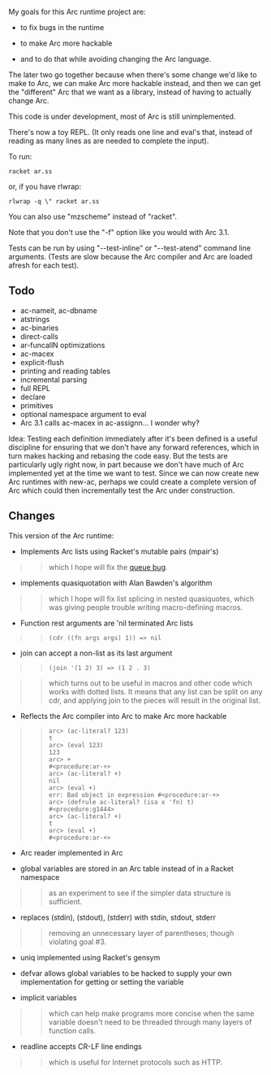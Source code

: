 My goals for this Arc runtime project are:

* to fix bugs in the runtime

* to make Arc more hackable

* and to do that while avoiding changing the Arc language.

The later two go together because when there's some change we'd like
to make to Arc, we can make Arc more hackable instead, and then we can
get the "different" Arc that we want as a library, instead of having
to actually change Arc.

This code is under development, most of Arc is still unimplemented.

There's now a toy REPL.  (It only reads one line and eval's that,
instead of reading as many lines as are needed to complete the input).

To run:

    racket ar.ss

or, if you have rlwrap:

    rlwrap -q \" racket ar.ss

You can also use "mzscheme" instead of "racket".

Note that you don't use the "-f" option like you would with Arc 3.1.

Tests can be run by using "--test-inline" or "--test-atend" command
line arguments.  (Tests are slow because the Arc compiler and Arc are
loaded afresh for each test).


Todo
----

* ac-nameit, ac-dbname
* atstrings
* ac-binaries
* direct-calls
* ar-funcallN optimizations
* ac-macex
* explicit-flush
* printing and reading tables
* incremental parsing
* full REPL
* declare
* primitives
* optional namespace argument to eval
* Arc 3.1 calls ac-macex in ac-assignn... I wonder why?


Idea: Testing each definition immediately after it's been defined is a
useful discipline for ensuring that we don't have any forward
references, which in turn makes hacking and rebasing the code easy.
But the tests are particularly ugly right now, in part because we
don't have much of Arc implemented yet at the time we want to test.
Since we can now create new Arc runtimes with new-ac, perhaps we could
create a complete version of Arc which could then incrementally test
the Arc under construction.

 
Changes
-------

This version of the Arc runtime:

* Implements Arc lists using Racket's mutable pairs (mpair's)

>> which I hope will fix the [queue bug](http://awwx.ws/queue-test-summary).


* implements quasiquotation with Alan Bawden's algorithm

>> which I hope will fix list splicing in nested quasiquotes, which was
giving people trouble writing macro-defining macros.


* Function rest arguments are 'nil terminated Arc lists

>>     (cdr ((fn args args) 1)) => nil


* join can accept a non-list as its last argument

>>     (join '(1 2) 3) => (1 2 . 3)

>> which turns out to be useful in macros and other code which works with
dotted lists.  It means that any list can be split on any cdr, and
applying join to the pieces will result in the original list.


* Reflects the Arc compiler into Arc to make Arc more hackable

>>     arc> (ac-literal? 123)
>>     t
>>     arc> (eval 123)
>>     123
>>     arc> +
>>     #<procedure:ar-+>
>>     arc> (ac-literal? +)
>>     nil
>>     arc> (eval +)
>>     err: Bad object in expression #<procedure:ar-+>
>>     arc> (defrule ac-literal? (isa x 'fn) t)
>>     #<procedure:g1444>
>>     arc> (ac-literal? +)
>>     t
>>     arc> (eval +)
>>     #<procedure:ar-+>


* Arc reader implemented in Arc


* global variables are stored in an Arc table instead of in a Racket namespace

>> as an experiment to see if the simpler data structure is sufficient.


* replaces (stdin), (stdout), (stderr) with stdin, stdout, stderr

>> removing an unnecessary layer of parentheses; though violating goal
   #3.


* uniq implemented using Racket's gensym

* defvar allows global variables to be hacked to supply your own
  implementation for getting or setting the variable

* implicit variables

>> which can help make programs more concise when the same variable
doesn't need to be threaded through many layers of function calls.


* readline accepts CR-LF line endings

>> which is useful for Internet protocols such as HTTP.
